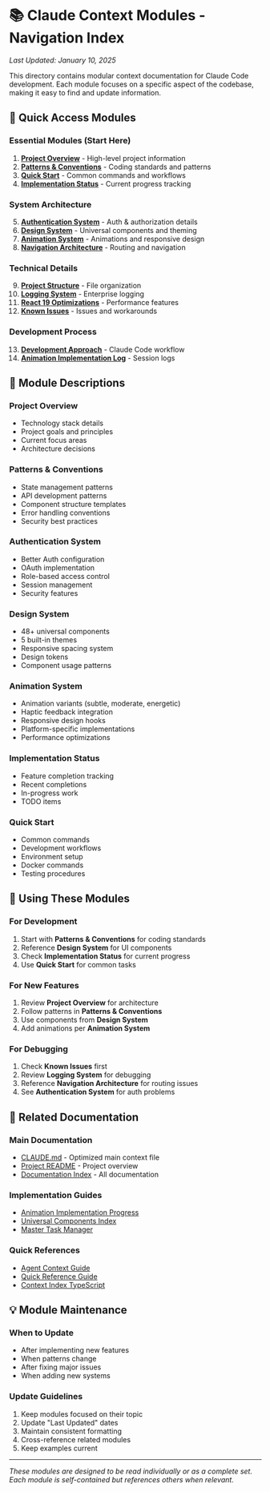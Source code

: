 # 📚 Claude Context Modules - Navigation Index

*Last Updated: January 10, 2025*

This directory contains modular context documentation for Claude Code development. Each module focuses on a specific aspect of the codebase, making it easy to find and update information.

## 🎯 Quick Access Modules

### Essential Modules (Start Here)
1. **[Project Overview](./project-overview.md)** - High-level project information
2. **[Patterns & Conventions](./patterns-conventions.md)** - Coding standards and patterns
3. **[Quick Start](./quick-start.md)** - Common commands and workflows
4. **[Implementation Status](./implementation-status.md)** - Current progress tracking

### System Architecture
5. **[Authentication System](./authentication-system.md)** - Auth & authorization details
6. **[Design System](./design-system.md)** - Universal components and theming
7. **[Animation System](./animation-system.md)** - Animations and responsive design
8. **[Navigation Architecture](./navigation-architecture.md)** - Routing and navigation

### Technical Details
9. **[Project Structure](./project-structure.md)** - File organization
10. **[Logging System](./logging-system.md)** - Enterprise logging
11. **[React 19 Optimizations](./react-19-optimizations.md)** - Performance features
12. **[Known Issues](./known-issues.md)** - Issues and workarounds

### Development Process
13. **[Development Approach](./development-approach.md)** - Claude Code workflow
14. **[Animation Implementation Log](./animation-implementation-log.md)** - Session logs

## 📖 Module Descriptions

### Project Overview
- Technology stack details
- Project goals and principles
- Current focus areas
- Architecture decisions

### Patterns & Conventions
- State management patterns
- API development patterns
- Component structure templates
- Error handling conventions
- Security best practices

### Authentication System
- Better Auth configuration
- OAuth implementation
- Role-based access control
- Session management
- Security features

### Design System
- 48+ universal components
- 5 built-in themes
- Responsive spacing system
- Design tokens
- Component usage patterns

### Animation System
- Animation variants (subtle, moderate, energetic)
- Haptic feedback integration
- Responsive design hooks
- Platform-specific implementations
- Performance optimizations

### Implementation Status
- Feature completion tracking
- Recent completions
- In-progress work
- TODO items

### Quick Start
- Common commands
- Development workflows
- Environment setup
- Docker commands
- Testing procedures

## 🔄 Using These Modules

### For Development
1. Start with **Patterns & Conventions** for coding standards
2. Reference **Design System** for UI components
3. Check **Implementation Status** for current progress
4. Use **Quick Start** for common tasks

### For New Features
1. Review **Project Overview** for architecture
2. Follow patterns in **Patterns & Conventions**
3. Use components from **Design System**
4. Add animations per **Animation System**

### For Debugging
1. Check **Known Issues** first
2. Review **Logging System** for debugging
3. Reference **Navigation Architecture** for routing issues
4. See **Authentication System** for auth problems

## 🔗 Related Documentation

### Main Documentation
- [CLAUDE.md](/CLAUDE.md) - Optimized main context file
- [Project README](/README.md) - Project overview
- [Documentation Index](/docs/INDEX.md) - All documentation

### Implementation Guides
- [Animation Implementation Progress](/docs/design-system/animation-implementation-progress.md)
- [Universal Components Index](/docs/multi-agent/UNIVERSAL_COMPONENTS_INDEX.md)
- [Master Task Manager](/docs/multi-agent/MASTER_TASK_MANAGER.md)

### Quick References
- [Agent Context Guide](/docs/multi-agent/AGENT_CONTEXT.md)
- [Quick Reference Guide](/docs/quick-reference.md)
- [Context Index TypeScript](/CONTEXT_INDEX.ts)

## 💡 Module Maintenance

### When to Update
- After implementing new features
- When patterns change
- After fixing major issues
- When adding new systems

### Update Guidelines
1. Keep modules focused on their topic
2. Update "Last Updated" dates
3. Maintain consistent formatting
4. Cross-reference related modules
5. Keep examples current

---

*These modules are designed to be read individually or as a complete set. Each module is self-contained but references others when relevant.*